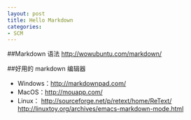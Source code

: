 ```yaml
---
layout: post
title: Hello Markdown
categories:
- SCM
---
```


##Markdown 语法
<http://wowubuntu.com/markdown/>

##好用的 markdown 编辑器
* Windows：<http://markdownpad.com/>
* MacOS：<http://mouapp.com/>
* Linux： <http://sourceforge.net/p/retext/home/ReText/>
  <http://linuxtoy.org/archives/emacs-markdown-mode.html>
